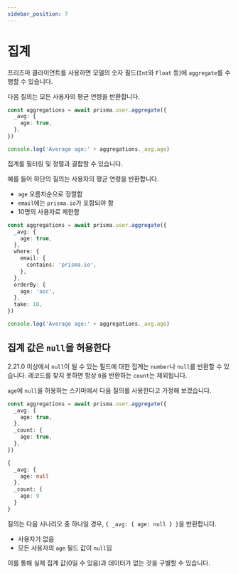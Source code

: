 ```yaml
---
sidebar_position: 7
---
```


# 집계

프리즈마 클라이언트를 사용하면 모델의 숫자 필드(`Int`와 `Float` 등)에 `aggregate`를 수행할 수 있습니다.

다음 질의는 모든 사용자의 평균 연령을 반환합니다.

```ts
const aggregations = await prisma.user.aggregate({
  _avg: {
    age: true,
  },
})

console.log('Average age:' + aggregations._avg.age)
```

집계를 필터링 및 정렬과 결합할 수 있습니다.

예를 들어 하단의 질의는 사용자의 평균 연령을 반환합니다.

- `age` 오름차순으로 정렬함
- `email`에는 `prisma.io`가 포함되야 함
- 10명의 사용자로 제한함

```ts
const aggregations = await prisma.user.aggregate({
  _avg: {
    age: true,
  },
  where: {
    email: {
      contains: 'prisma.io',
    },
  },
  orderBy: {
    age: 'asc',
  },
  take: 10,
})

console.log('Average age:' + aggregations._avg.age)
```

## 집계 값은 `null`을 허용한다

2.21.0 이상에서 `null`이 될 수 있는 필드에 대한 집계는 `number`나 `null`를 반환할 수 있습니다. 레코드를 찾지 못하면 항상 `0`을 반환하는 `count`는 제외됩니다.

`age`에 `null`을 허용하는 스키마에서 다음 질의를 사용한다고 가정해 보겠습니다.

```ts
const aggregations = await prisma.user.aggregate({
  _avg: {
    age: true,
  },
  _count: {
    age: true,
  },
})
```

```ts title="결과"
{
  _avg: {
    age: null
  },
  _count: {
    age: 9
  }
}
```

질의는 다음 시나리오 중 하나일 경우, `{ _avg: { age: null } }`을 반환합니다.

- 사용자가 없음
- 모든 사용자의 `age` 필드 값이 `null`임

이를 통해 실제 집계 값(0일 수 있음)과 데이터가 없는 것을 구별할 수 있습니다.
